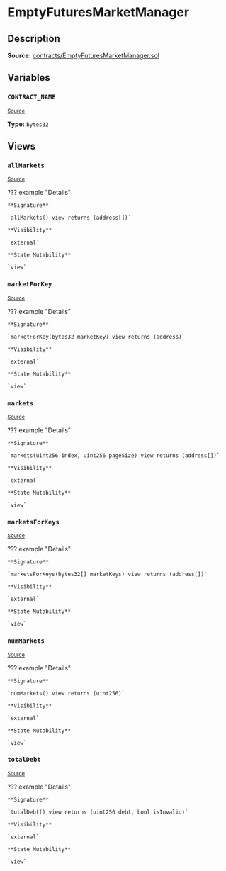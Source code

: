 # EmptyFuturesMarketManager

## Description

**Source:** [contracts/EmptyFuturesMarketManager.sol](https://github.com/Synthetixio/synthetix/tree/v2.71.1-alpha/contracts/EmptyFuturesMarketManager.sol)

## Variables

### `CONTRACT_NAME`

<sub>[Source](https://github.com/Synthetixio/synthetix/tree/v2.71.1-alpha/contracts/EmptyFuturesMarketManager.sol#L9)</sub>

**Type:** `bytes32`

## Views

### `allMarkets`

<sub>[Source](https://github.com/Synthetixio/synthetix/tree/v2.71.1-alpha/contracts/EmptyFuturesMarketManager.sol#L22)</sub>

??? example "Details"

    **Signature**

    `allMarkets() view returns (address[])`

    **Visibility**

    `external`

    **State Mutability**

    `view`

### `marketForKey`

<sub>[Source](https://github.com/Synthetixio/synthetix/tree/v2.71.1-alpha/contracts/EmptyFuturesMarketManager.sol#L27)</sub>

??? example "Details"

    **Signature**

    `marketForKey(bytes32 marketKey) view returns (address)`

    **Visibility**

    `external`

    **State Mutability**

    `view`

### `markets`

<sub>[Source](https://github.com/Synthetixio/synthetix/tree/v2.71.1-alpha/contracts/EmptyFuturesMarketManager.sol#L11)</sub>

??? example "Details"

    **Signature**

    `markets(uint256 index, uint256 pageSize) view returns (address[])`

    **Visibility**

    `external`

    **State Mutability**

    `view`

### `marketsForKeys`

<sub>[Source](https://github.com/Synthetixio/synthetix/tree/v2.71.1-alpha/contracts/EmptyFuturesMarketManager.sol#L32)</sub>

??? example "Details"

    **Signature**

    `marketsForKeys(bytes32[] marketKeys) view returns (address[])`

    **Visibility**

    `external`

    **State Mutability**

    `view`

### `numMarkets`

<sub>[Source](https://github.com/Synthetixio/synthetix/tree/v2.71.1-alpha/contracts/EmptyFuturesMarketManager.sol#L18)</sub>

??? example "Details"

    **Signature**

    `numMarkets() view returns (uint256)`

    **Visibility**

    `external`

    **State Mutability**

    `view`

### `totalDebt`

<sub>[Source](https://github.com/Synthetixio/synthetix/tree/v2.71.1-alpha/contracts/EmptyFuturesMarketManager.sol#L38)</sub>

??? example "Details"

    **Signature**

    `totalDebt() view returns (uint256 debt, bool isInvalid)`

    **Visibility**

    `external`

    **State Mutability**

    `view`
